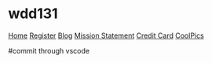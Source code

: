 # wdd131

<a href="https://zackadoodledoo.github.io/wdd131/index.html">Home</a>
<a href="https://zackadoodledoo.github.io/wdd131/register/register/index.html">Register</a>
<a href="https://zackadoodledoo.github.io/wdd131/blog/index.html">Blog</a>
<a href="https://zackadoodledoo.github.io/wdd131/WDD 131/mission/index.html">Mission Statement</a>
<a href="https://zackadoodledoo.github.io/wdd131/WDD 131/week07/creditcard/index.html">Credit Card</a>
<a href="https://zackadoodledoo.github.io/wdd131/WDD 131/coolpics/index.html">CoolPics</a>

#commit through vscode 